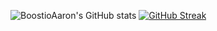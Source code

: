 ![BoostioAaron's GitHub stats](https://github-readme-stats.vercel.app/api?username=BoostioAaron&show_icons=true&theme=radical)
[![GitHub Streak](https://streak-stats.demolab.com?user=BoostioAaron&theme=dark&border_radius=5)](https://git.io/streak-stats)


